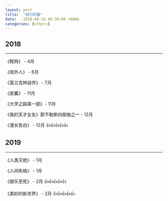 ```yaml
---
layout: post
title:  "前行的路"
date:   2018-08-16 06:30:00 +0860
categories: [others]
---
```


## 2018
---

《鞋狗》 - 4月

《局外人》 - 6月

《富兰克林自传》 - 7月

《皮囊》 - 11月

《大学之路第一部》- 11月

《我的天才女友》那不勒斯四部曲之一 - 12月

《漫长告白》 - 12月    👍👍👍👍👍

## 2019
---

《人类灭绝》 - 1月

《人间失格》 - 1月

《娱乐至死》 - 2月     👍👍👍👍👍

《美妙的新世界》 - 2月   👍👍👍👍👍
